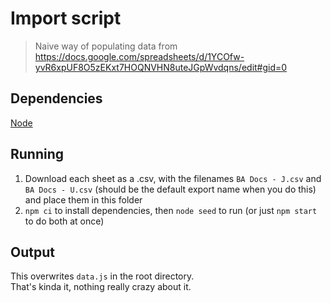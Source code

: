 # Import script
> Naive way of populating data from https://docs.google.com/spreadsheets/d/1YCOfw-yvR6xpUF8O5zEKxt7HOQNVHN8uteJGpWvdqns/edit#gid=0

## Dependencies
[Node](https://nodejs.org/en/)

## Running
1) Download each sheet as a .csv, with the filenames `BA Docs - J.csv` and `BA Docs - U.csv` (should be the default export name when you do this) and place them in this folder
2) `npm ci` to install dependencies, then `node seed` to run (or just `npm start` to do both at once)

## Output
This overwrites `data.js` in the root directory.\
That's kinda it, nothing really crazy about it.
